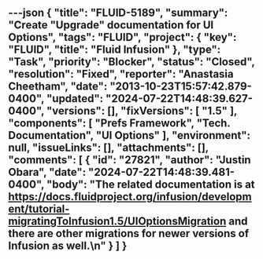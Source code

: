 ---json
{
  "title": "FLUID-5189",
  "summary": "Create \"Upgrade\" documentation for UI Options",
  "tags": "FLUID",
  "project": {
    "key": "FLUID",
    "title": "Fluid Infusion"
  },
  "type": "Task",
  "priority": "Blocker",
  "status": "Closed",
  "resolution": "Fixed",
  "reporter": "Anastasia Cheetham",
  "date": "2013-10-23T15:57:42.879-0400",
  "updated": "2024-07-22T14:48:39.627-0400",
  "versions": [],
  "fixVersions": [
    "1.5"
  ],
  "components": [
    "Prefs Framework",
    "Tech. Documentation",
    "UI Options"
  ],
  "environment": null,
  "issueLinks": [],
  "attachments": [],
  "comments": [
    {
      "id": "27821",
      "author": "Justin Obara",
      "date": "2024-07-22T14:48:39.481-0400",
      "body": "The related documentation is at <https://docs.fluidproject.org/infusion/development/tutorial-migratingToInfusion1.5/UIOptionsMigration>  and there are other migrations for newer versions of Infusion as well.\n"
    }
  ]
}
---

        
